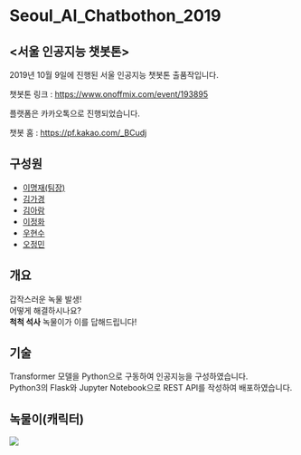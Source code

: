 # Seoul_AI_Chatbothon_2019
## <서울 인공지능 챗봇톤>
2019년 10월 9일에 진행된 서울 인공지능 챗봇톤 출품작입니다.

챗봇톤 링크 : https://www.onoffmix.com/event/193895

플랫폼은 카카오톡으로 진행되었습니다.  

챗봇 홈 : https://pf.kakao.com/_BCudj

## 구성원
- [이명재(팀장)](https://github.com/CHUUUU)
- [김가경](https://github.com/irobii)
- [김아람](https://github.com/Aram1004)
- [이정화](https://github.com/jeonghwa1)
- [우현수](https://github.com/hyaluronicc)
- [오정민](https://github.com/owjs3901)


## 개요
갑작스러운 녹물 발생!  
어떻게 해결하시나요?  
**척척 석사** 녹물이가 이를 답해드립니다!

## 기술
Transformer 모델을 Python으로 구동하여 인공지능을 구성하였습니다.  
Python3의 Flask와 Jupyter Notebook으로 REST API를 작성하여 배포하였습니다.

## 녹물이(캐릭터)



![](./character/gif%20character.gif)
